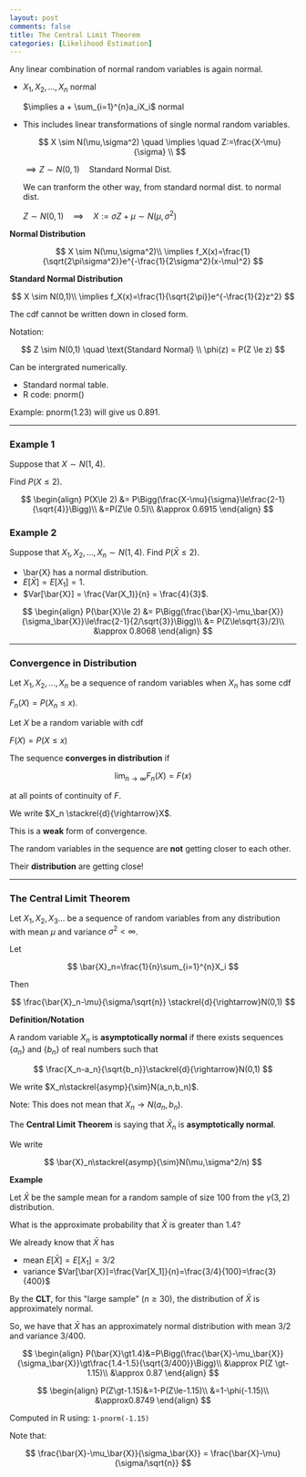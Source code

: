 ```yaml
---
layout: post
comments: false
title: The Central Limit Theorem
categories: [Likelihood Estimation]
---
```


Any linear combination of normal random variables is again normal.

* $X_1,X_2,...,X_n$ normal

  $\implies a + \sum_{i=1}^{n}a_iX_i$ normal

* This includes linear transformations of single normal random variables.

  $$
    X \sim N(\mu,\sigma^2) \quad \implies \quad Z:=\frac{X-\mu}{\sigma} \\
  $$

  $\implies Z \sim N(0,1) \quad \text{Standard Normal Dist.}$

  We can tranform the other way, from standard normal dist. to normal dist.

  $Z \sim N(0,1) \quad \implies \quad X:=\sigma Z+\mu\sim N(\mu,\sigma^2)$

**Normal Distribution**

$$
  X \sim N(\mu,\sigma^2)\\
  \implies f_X(x)=\frac{1}{\sqrt{2\pi\sigma^2}}e^{-\frac{1}{2\sigma^2}(x-\mu)^2} 
$$

**Standard Normal Distribution**

$$
  X \sim N(0,1)\\
  \implies f_X(x)=\frac{1}{\sqrt{2\pi}}e^{-\frac{1}{2}z^2} 
$$

The cdf cannot be written down in closed form.

Notation:
  
$$
  Z \sim N(0,1) \quad \text{Standard Normal} \\
  \phi(z) = P(Z \le z)
$$

Can be intergrated numerically.

* Standard normal table.
* R code: pnorm()

Example: pnorm($1.23$) will give us $0.891$.

---

### Example 1

Suppose that $X\sim N(1,4)$.

Find $P(X\le 2)$.

$$
  \begin{align}
    P(X\le 2) &= P\Bigg(\frac{X-\mu}{\sigma}\le\frac{2-1}{\sqrt{4}}\Bigg)\\
    &=P(Z\le 0.5)\\
    &\approx 0.6915
  \end{align}
$$

### Example 2

Suppose that $X_1,X_2,...,X_n\sim N(1,4)$. Find $P(\bar{X}\le 2)$.

* \bar{X} has a normal distribution.
* $E[\bar{X}] = E[X_1] = 1$.
* $Var[\bar{X}] = \frac{Var(X_1)}{n} = \frac{4}{3}$.

$$
  \begin{align}
    P(\bar{X}\le 2) &= P\Bigg(\frac{\bar{X}-\mu_\bar{X}}{\sigma_\bar{X}}\le\frac{2-1}{2/\sqrt{3}}\Bigg)\\
    &= P(Z\le\sqrt{3}/2)\\
    &\approx 0.8068
  \end{align}
$$

---

### Convergence in Distribution

Let $X_1,X_2,...,X_n$ be a sequence of random variables when $X_n$ has some cdf 

$F_n(X)=P(X_n\le x)$.

Let $X$ be a random variable with cdf 

$F(X)=P(X\le x)$

The sequence **converges in distribution** if

$$
  \lim_{n\to\infty}F_n(X) = F(x)
$$

at all points of continuity of $F$.

We write $X_n \stackrel{d}{\rightarrow}X$.

This is a **weak** form of convergence.

The random variables in the sequence are **not** getting closer to each other.

Their **distribution** are getting close!

---

### The Central Limit Theorem

Let $X_1,X_2,X_3...$ be a sequence of random variables from any distribution with mean $\mu$ and variance $\sigma^2\lt\infty$.

Let

$$
  \bar{X}_n=\frac{1}{n}\sum_{i=1}^{n}X_i
$$

Then

$$
  \frac{\bar{X}_n-\mu}{\sigma/\sqrt{n}} \stackrel{d}{\rightarrow}N(0,1)
$$

**Definition/Notation**

A random variable $X_n$ is **asymptotically normal** if there exists sequences $\{a_n\}$ and $\{b_n\}$ of real numbers such that

$$
  \frac{X_n-a_n}{\sqrt{b_n}}\stackrel{d}{\rightarrow}N(0,1)
$$

We write $X_n\stackrel{asymp}{\sim}N(a_n,b_n)$.

Note: This does not mean that $X_n \rightarrow N(a_n,b_n)$.

The **Central Limit Theorem** is saying that $\bar{X}_n$ is **asymptotically normal**.

We write

$$
  \bar{X}_n\stackrel{asymp}{\sim}N(\mu,\sigma^2/n)
$$

**Example**

Let $\bar{X}$ be the sample mean for a random sample of size 100 from the $\gamma(3,2)$ distribution.

What is the approximate probability that $\bar{X}$ is greater than 1.4?

We already know that $\bar{X}$ has

* mean $E[\bar{X}] = E[X_1] = 3/2$
* variance $Var[\bar{X}]=\frac{Var[X_1]}{n}=\frac{3/4}{100}=\frac{3}{400}$

By the **CLT**, for this "large sample" $(n\ge30)$, the distribution of $\bar{X}$ is approximately normal.

So, we have that $\bar{X}$ has an approximately normal distribution with mean $3/2$ and variance $3/400$.

$$
  \begin{align}
    P(\bar{X}\gt1.4)&=P\Bigg(\frac{\bar{X}-\mu_\bar{X}}{\sigma_\bar{X}}\gt\frac{1.4-1.5}{\sqrt{3/400}}\Bigg)\\
    &\approx P(Z \gt-1.15)\\
    &\approx 0.87
  \end{align}
$$

$$
  \begin{align}
    P(Z\gt-1.15)&=1-P(Z\le-1.15)\\
    &=1-\phi(-1.15)\\
    &\approx0.8749
  \end{align}
$$

Computed in R using: ```1-pnorm(-1.15)```

Note that:

$$
  \frac{\bar{X}-\mu_\bar{X}}{\sigma_\bar{X}} = \frac{\bar{X}-\mu}{\sigma/\sqrt{n}}
$$